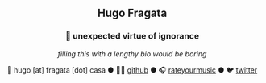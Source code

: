 <div style="text-align:center">

## Hugo Fragata

### 🤙 unexpected virtue of ignorance

_filling this with a lengthy bio would be boring_

📧 hugo [at] fragata [dot] casa ● 👨‍💻 [github](https://github.com/hugofragata) ● 🎧 [rateyourmusic](https://rateyourmusic.com/~hmmmm) ● 🐦 [twitter](https://twitter.com/hugofragata)

</div>
